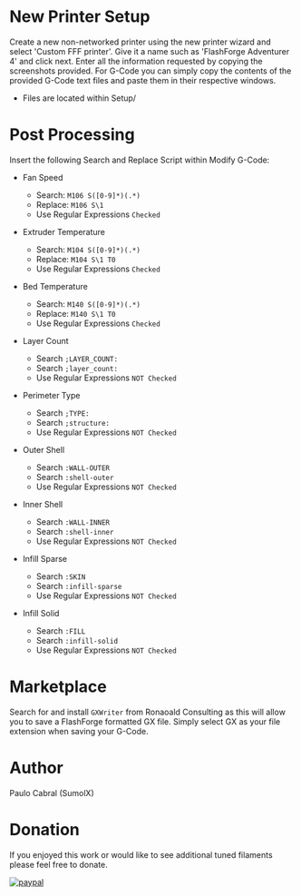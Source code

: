 # New Printer Setup
Create a new non-networked printer using the new printer wizard and select 'Custom FFF printer'.  Give it a name such as 'FlashForge Adventurer 4' and click next.  Enter all the information requested by copying the screenshots provided.  For G-Code you can simply copy the contents of the provided G-Code text files and paste them in their respective windows.

* Files are located within Setup/

# Post Processing
Insert the following Search and Replace Script within Modify G-Code:

* Fan Speed
  * Search:  `M106 S([0-9]*)(.*)`
  * Replace: `M106 S\1`
  * Use Regular Expressions `Checked`

* Extruder Temperature
  * Search:  `M104 S([0-9]*)(.*)`
  * Replace: `M104 S\1 T0`
  * Use Regular Expressions `Checked`
 
* Bed Temperature
  * Search:  `M140 S([0-9]*)(.*)`
  * Replace: `M140 S\1 T0`
  * Use Regular Expressions `Checked`
 
* Layer Count 
  * Search `;LAYER_COUNT:`
  * Search `;layer_count:`
  * Use Regular Expressions `NOT Checked`

* Perimeter Type
  * Search `;TYPE:`
  * Search `;structure:`
  * Use Regular Expressions `NOT Checked`

* Outer Shell
  * Search `:WALL-OUTER`
  * Search `:shell-outer`
  * Use Regular Expressions `NOT Checked`

* Inner Shell
  * Search `:WALL-INNER`
  * Search `:shell-inner`
  * Use Regular Expressions `NOT Checked`

* Infill Sparse
  * Search `:SKIN`
  * Search `:infill-sparse`
  * Use Regular Expressions `NOT Checked`

* Infill Solid
  * Search `:FILL`
  * Search `:infill-solid`
  * Use Regular Expressions `NOT Checked`

# Marketplace
Search for and install `GXWriter` from Ronaoald Consulting as this will allow you to save a FlashForge formatted GX file.  Simply select GX as your file extension when saving your G-Code.

# Author
Paulo Cabral (SumolX) 

# Donation
If you enjoyed this work or would like to see additional tuned filaments please feel free to donate.

[![paypal](https://www.paypalobjects.com/en_US/i/btn/btn_donateCC_LG.gif)](https://www.paypal.com/donate/?hosted_button_id=E4DSQMLR5JUXS)
